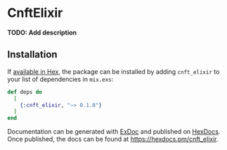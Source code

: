 # CnftElixir

**TODO: Add description**

## Installation

If [available in Hex](https://hex.pm/docs/publish), the package can be installed
by adding `cnft_elixir` to your list of dependencies in `mix.exs`:

```elixir
def deps do
  [
    {:cnft_elixir, "~> 0.1.0"}
  ]
end
```

Documentation can be generated with [ExDoc](https://github.com/elixir-lang/ex_doc)
and published on [HexDocs](https://hexdocs.pm). Once published, the docs can
be found at <https://hexdocs.pm/cnft_elixir>.

